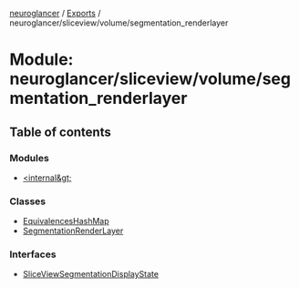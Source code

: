 [neuroglancer](../README.md) / [Exports](../modules.md) / neuroglancer/sliceview/volume/segmentation\_renderlayer

# Module: neuroglancer/sliceview/volume/segmentation\_renderlayer

## Table of contents

### Modules

- [&lt;internal\&gt;](neuroglancer_sliceview_volume_segmentation_renderlayer._internal_.md)

### Classes

- [EquivalencesHashMap](../classes/neuroglancer_sliceview_volume_segmentation_renderlayer.EquivalencesHashMap.md)
- [SegmentationRenderLayer](../classes/neuroglancer_sliceview_volume_segmentation_renderlayer.SegmentationRenderLayer.md)

### Interfaces

- [SliceViewSegmentationDisplayState](../interfaces/neuroglancer_sliceview_volume_segmentation_renderlayer.SliceViewSegmentationDisplayState.md)

